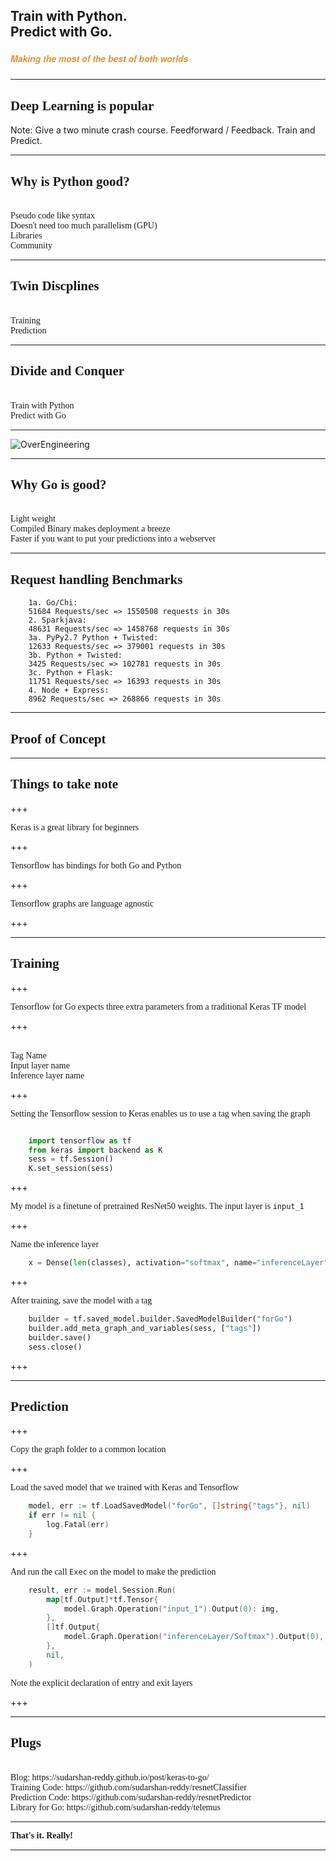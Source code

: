 ## Train with Python. <br> Predict with Go.  
##### <span style="font-family:Helvetica Neue; font-weight:bold"><span style="color:#e49436">Making the most of the best of both worlds</span></span>

---

## <span style="font-family:Rockitt; font-weight:bold">Deep Learning is popular</span>
Note: Give a two minute crash course. Feedforward / Feedback. Train and Predict.

---

## <span style="font-family:Rockitt; font-weight:bold"> Why is Python good?</span>

<br>
<span class="fragment" data-fragment-index="1" style="font-family:Hattori Hanzo;">Pseudo code like syntax</span> 
<br>
<span class="fragment" data-fragment-index="1" style="font-family:Hattori Hanzo;">Doesn't need too much parallelism (GPU)</span> 
<br>
<span class="fragment" data-fragment-index="2" style="font-family:Hattori Hanzo;">Libraries</span> 
<br>
<span class="fragment" data-fragment-index="4" style="font-family:Hattori Hanzo;">Community</span>  

---

## <span style="font-family:Rockitt; font-weight:bold">Twin Discplines</span>

<br>
<span class="fragment" data-fragment-index="1" style="font-family:Hattori Hanzo;">Training</span> 
<br>
<span class="fragment" data-fragment-index="1" style="font-family:Hattori Hanzo;">Prediction</span> 
<br>

--- 

## <span style="font-family:Rockitt; font-weight:bold">Divide and Conquer</span>

<br>
<span class="fragment" data-fragment-index="1" style="font-family:Hattori Hanzo;">Train with Python</span> 
<br>
<span class="fragment" data-fragment-index="1" style="font-family:Hattori Hanzo;">Predict with Go</span> 
<br>


---

![OverEngineering](https://jrlburke.files.wordpress.com/2015/10/could-should.jpg)

---

## <span style="font-family:Rockitt; font-weight:bold">Why Go is good?</span>

<br>
<span class="fragment" data-fragment-index="1" style="font-family:Hattori Hanzo;">Light weight</span> 
<br>
<span class="fragment" data-fragment-index="1" style="font-family:Hattori Hanzo;">Compiled Binary makes deployment a breeze</span> 
<br>
<span class="fragment" data-fragment-index="1" style="font-family:Hattori Hanzo;">Faster if you want to put your predictions into a webserver</span> 
<br>

---

## <span style="font-family:Rockitt; font-weight:bold">Request handling Benchmarks</span>
```
    1a. Go/Chi:
    51684 Requests/sec => 1550508 requests in 30s
    2. Sparkjava:
    48631 Requests/sec => 1458768 requests in 30s
    3a. PyPy2.7 Python + Twisted:
    12633 Requests/sec => 379001 requests in 30s
    3b. Python + Twisted:
    3425 Requests/sec => 102781 requests in 30s
    3c. Python + Flask:
    11751 Requests/sec => 16393 requests in 30s 
    4. Node + Express: 
    8962 Requests/sec => 268866 requests in 30s
```

---


## <span style="font-family:Rockitt; font-weight:bold">Proof of Concept</span>

---

## <span style="font-family:Rockitt; font-weight:bold">Things to take note</span>

+++

<span class="fragment" data-fragment-index="1" style="font-family:Hattori Hanzo;">Keras is a great library for beginners</span> 

+++ 

<span class="fragment" data-fragment-index="1" style="font-family:Hattori Hanzo;">Tensorflow has bindings for both Go and Python</span> 

+++

<span class="fragment" data-fragment-index="1" style="font-family:Hattori Hanzo;">Tensorflow graphs are language agnostic</span> 

+++


---


## <span style="font-family:Rockitt; font-weight:bold">Training</span>

+++

<span class="fragment" data-fragment-index="1" style="font-family:Hattori Hanzo;">Tensorflow for Go expects three extra parameters from a traditional Keras TF model</span> 

+++

<br>
<span class="fragment" data-fragment-index="1" style="font-family:Hattori Hanzo;">Tag Name</span> 
<br>
<span class="fragment" data-fragment-index="1" style="font-family:Hattori Hanzo;">Input layer name</span> 
<br>
<span class="fragment" data-fragment-index="1" style="font-family:Hattori Hanzo;">Inference layer name</span> 
<br>

+++

<span class="fragment" data-fragment-index="1" style="font-family:Hattori Hanzo;">Setting the Tensorflow session to Keras enables us to use a tag when saving the graph</span> 

```python

    import tensorflow as tf
    from keras import backend as K
    sess = tf.Session()
    K.set_session(sess)
```
+++

<span class="fragment" data-fragment-index="1" style="font-family:Hattori Hanzo;">My model is a finetune of pretrained ResNet50 weights. The input layer is `input_1`</span> 
    
+++

<span class="fragment" data-fragment-index="1" style="font-family:Hattori Hanzo;">Name the inference layer</span> 
```python
    x = Dense(len(classes), activation="softmax", name="inferenceLayer")(last)
```

+++


<span class="fragment" data-fragment-index="1" style="font-family:Hattori Hanzo;">After training, save the model with a tag</span> 

```python
    builder = tf.saved_model.builder.SavedModelBuilder("forGo")
    builder.add_meta_graph_and_variables(sess, ["tags"])
    builder.save()
    sess.close()
```

+++

---

## <span style="font-family:Rockitt; font-weight:bold">Prediction</span>

+++

<span class="fragment" data-fragment-index="1" style="font-family:Hattori Hanzo;">Copy the graph folder to a common location</span> 

+++

<span class="fragment" data-fragment-index="1" style="font-family:Hattori Hanzo;">Load the saved model that we trained with Keras and Tensorflow</span>

```go
    model, err := tf.LoadSavedModel("forGo", []string{"tags"}, nil)
	if err != nil {
		log.Fatal(err)
	}
```

+++

<span class="fragment" data-fragment-index="1" style="font-family:Hattori Hanzo;">And run the call `Exec` on the model to make the prediction</span>

```go
    result, err := model.Session.Run(
		map[tf.Output]*tf.Tensor{
			model.Graph.Operation("input_1").Output(0): img,
		},
		[]tf.Output{
			model.Graph.Operation("inferenceLayer/Softmax").Output(0),
		},
		nil,
	)
```

<span class="fragment" data-fragment-index="1" style="font-family:Hattori Hanzo;">Note the explicit declaration of entry and exit layers</span>

+++

---

## <span style="font-family:Rockitt; font-weight:bold">Plugs</span>

<br>
<span class="fragment" data-fragment-index="1" style="font-family:Hattori Hanzo;">Blog: https://sudarshan-reddy.github.io/post/keras-to-go/ </span>
<br>
<span class="fragment" data-fragment-index="1" style="font-family:Hattori Hanzo;">Training Code: https://github.com/sudarshan-reddy/resnetClassifier</span>
<br>
<span class="fragment" data-fragment-index="1" style="font-family:Hattori Hanzo;">Prediction Code: https://github.com/sudarshan-reddy/resnetPredictor</span>
<br>
<span class="fragment" data-fragment-index="1" style="font-family:Hattori Hanzo;">Library for Go: https://github.com/sudarshan-reddy/telemus
</span>
<br>

---

<span style="font-family:Rockitt; font-weight:bold">That's it. Really!</span>

---
